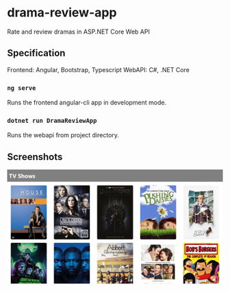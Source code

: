 # drama-review-app
Rate and review dramas in ASP.NET Core Web API 


## Specification
Frontend: Angular, Bootstrap, Typescript
WebAPI: C#, .NET Core

### `ng serve`

Runs the frontend angular-cli app in development mode. 

### `dotnet run DramaReviewApp`

Runs the webapi from project directory. 

## Screenshots
![Alt text](https://github.com/jenzhng/drama-review-app/blob/main/drama-review-app-demo.png)
